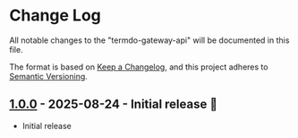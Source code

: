 # Change Log

All notable changes to the "termdo-gateway-api" will be documented in this file.

The format is based on [Keep a Changelog](https://keepachangelog.com/en/1.0.0/), and this project adheres to [Semantic Versioning](https://semver.org/spec/v2.0.0.html).

## [1.0.0] - 2025-08-24 - Initial release 🎉

- Initial release

[1.0.0]: https://github.com/termdo-inc/termdo-gateway-api/releases/tag/v1.0.0
